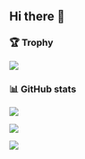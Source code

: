 ## Hi there 👋

### 🏆 Trophy
<a href="https://github.com/ryo-ma/github-profile-trophy">
  <img align="center" src="https://github-profile-trophy.vercel.app/?username=3w36zj6&row=2&column=4" />
</a>

### 📊 GitHub stats
<p>
  <a href="https://git.io/streak-stats">
    <img align="center" src="http://github-readme-streak-stats.herokuapp.com?user=3w36zj6&theme=vue" />
  </a>
</p>
<p>
  <a href="https://github.com/anuraghazra/github-readme-stats">
    <img align="center" src="https://github-readme-stats.vercel.app/api?username=3w36zj6&count_private=true&include_all_commits=true&show_icons=true&theme=vue" />
  </a>
</p>
<p>
  <a href="https://github.com/anuraghazra/github-readme-stats">
    <img align="center" src="https://github-readme-stats.vercel.app/api/top-langs/?username=3w36zj6&hide=jupyter%20notebook,html,css&langs_count=6&theme=vue" />
  </a>
</p>
